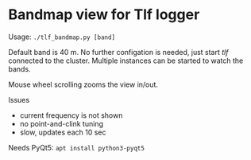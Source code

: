 # Bandmap view for Tlf logger

Usage:
```./tlf_bandmap.py [band]```

Default band is 40 m. No further configation is needed, just start _tlf_ connected to the cluster.
Multiple instances can be started to watch the bands.

Mouse wheel scrolling zooms the view in/out.

Issues
- current frequency is not shown
- no point-and-clink tuning
- slow, updates each 10 sec

Needs PyQt5:
```apt install python3-pyqt5```
